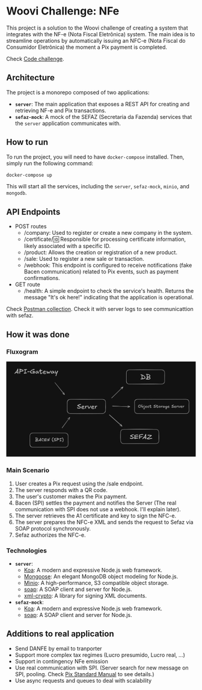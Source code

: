 # Woovi Challenge: NFe

This project is a solution to the Woovi challenge of creating a system that integrates with the NF-e (Nota Fiscal Eletrônica) system. The main idea is to streamline operations by automatically issuing an NFC-e (Nota Fiscal do Consumidor Eletrônica) the moment a Pix payment is completed.

Check [Code challenge](https://github.com/woovibr/jobs).

## Architecture

The project is a monorepo composed of two applications:

*   **`server`**: The main application that exposes a REST API for creating and retrieving NF-e and Pix transactions.
*   **`sefaz-mock`**: A mock of the SEFAZ (Secretaria da Fazenda) services that the `server` application communicates with.

## How to run

To run the project, you will need to have `docker-compose` installed. Then, simply run the following command:

```sh
docker-compose up
```

This will start all the services, including the `server`, `sefaz-mock`, `minio`, and `mongodb`.

## API Endpoints

- POST routes
    - /company: Used to register or create a new company in the system.
    - /certificate/:id: Responsible for processing certificate information, likely associated with a specific ID.
    - /product: Allows the creation or registration of a new product.
    - /sale: Used to register a new sale or transaction.
    - /webhook: This endpoint is configured to receive notifications (fake Bacen communication) related to Pix events, such as payment confirmations.
- GET route
    - /health: A simple endpoint to check the service's health. Returns the message "It's ok here!" indicating that the application is operational.

Check [Postman collection](https://www.postman.com/tiagogottardo-7997945/workspace/tiago-public-workspace/request/46863462-281049d2-6859-4321-95a9-3ad3b15a15ff?action=share&creator=46863462&ctx=documentation). Check it with server logs to see communicattion with sefaz.

## How it was done

### Fluxogram

![Communication between containers](./assets/fluxogram.jpg)

### Main Scenario

1. User creates a Pix request using the /sale endpoint.
2. The server responds with a QR code.
3. The user's customer makes the Pix payment.
4. Bacen (SPI) settles the payment and notifies the Server (The real communication with SPI does not use a webhook. I'll explain later).
5. The server retrieves the A1 certificate and key to sign the NFC-e.
6. The server prepares the NFC-e XML and sends the request to Sefaz via SOAP protocol synchronously.
7. Sefaz authorizes the NFC-e.


### Technologies

*   **`server`**:
    *   [Koa](https://koajs.com/): A modern and expressive Node.js web framework.
    *   [Mongoose](https://mongoosejs.com/): An elegant MongoDB object modeling for Node.js.
    *   [Minio](https://min.io/): A high-performance, S3 compatible object storage.
    *   [soap](https://github.com/vpulim/node-soap): A SOAP client and server for Node.js.
    *   [xml-crypto](https://github.com/yaronn/xml-crypto): A library for signing XML documents.
*   **`sefaz-mock`**:
    *   [Koa](https://koajs.com/): A modern and expressive Node.js web framework.
    *   [soap](https://github.com/vpulim/node-soap): A SOAP client and server for Node.js.

## Additions to real application

- Send DANFE by email to tranporter
- Support more complex tax regimes (Lucro presumido, Lucro real, ...)
- Support in contingency NFe emission
- Use real communication with SPI. (Server search for new message on SPI, pooling. Check [Pix Standard Manual](https://www.bcb.gov.br/content/estabilidadefinanceira/pix/Regulamento_Pix/II_ManualdePadroesparaIniciacaodoPix.pdf) to see details.)
- Use async requests and queues to deal with scalability 
